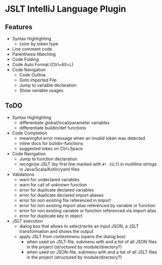 # JSLT IntelliJ Language Plugin

## Features

* Syntax Highlighting
  * color by token type 
* Line comment code 
* Parenthesis Matching
* Code Folding
* Code Auto Format (Ctrl+Alt+L)
* Code Navigation
  * Code Outline
  * Goto imported File
  * Jump to variable declaration
  * Show variable usages
  

## ToDO

* Syntax Highlighting
  * differentiate global/local/parameter variables
  * differentiate buildin/def functions
* Code Completion
  * meaningful error message when an invalid token was detected
  * inline docs for buildin-functions
  * suggested tokes on Ctrl+Space
* Code Navigation
  * Jump to function declaration
  * recognize JSLT (by first line marked with `#! JSLT`) in multiline strings in Java/Scala/Kotlin/yaml files
* Validations
  * warn for undeclared variables
  * warn for call of unknown function
  * error for duplicate declared variables
  * error for duplicate declared import aliases
  * error for non existing file referenced in import
  * error for non existing import alias referenced by variable or function
  * error for non existing variable or function referenced via import alias 
  * error for duplicate key in object
* JSLT execution
  * dialog box that allows to select/write an input JSON, a JSLT transformation and shows the output
  * apply JSLT from contextmenu (opens the dialog box)
    * when used on JSLT-file, submenu with <empty> and a list of all JSON files in the project (structured by module/directory?)  
    * when used on JSON-file, submenu with <empty> and a list of all JSLT files in the project (structured by module/directory?)